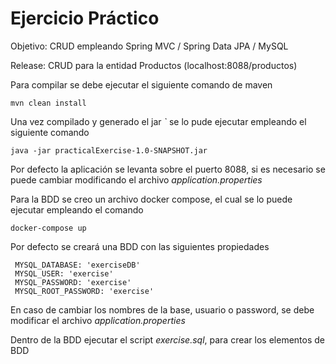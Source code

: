 # Ejercicio Práctico

Objetivo: CRUD empleando Spring MVC / Spring Data JPA / MySQL

Release: CRUD para la entidad Productos (localhost:8088/productos)

Para compilar se debe ejecutar el siguiente comando de maven

```
mvn clean install
```
Una vez compilado y generado el jar *`* se lo pude ejecutar
empleando el siguiente comando

```
java -jar practicalExercise-1.0-SNAPSHOT.jar
```

Por defecto la aplicación se levanta sobre el puerto 8088, si es necesario se puede cambiar
modificando el archivo *application.properties*


Para la BDD se creo un archivo docker compose, el cual se lo puede ejecutar empleando el comando
```
docker-compose up
```
Por defecto se creará una BDD con las siguientes propiedades

```
 MYSQL_DATABASE: 'exerciseDB'
 MYSQL_USER: 'exercise'
 MYSQL_PASSWORD: 'exercise'
 MYSQL_ROOT_PASSWORD: 'exercise'
```
En caso de cambiar los nombres de la base, usuario o password, se debe modificar el archivo
*application.properties*

Dentro de la BDD ejecutar el script *exercise.sql*, para crear los elementos de BDD
